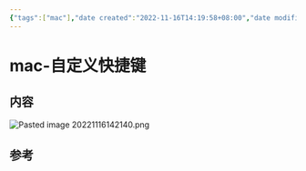 ```yaml
---
{"tags":["mac"],"date created":"2022-11-16T14:19:58+08:00","date modified":"2024-02-01T13:14:57+08:00","dg-publish":true,"aliases":[],"permalink":"/101 Tools/mac/mac-自定义快捷键/","dgPassFrontmatter":true,"noteIcon":"2","created":"2022-11-16T14:19:58+08:00","updated":"2024-02-01T13:14:57+08:00"}
---
```



# mac-自定义快捷键

## 内容

![Pasted image 20221116142140.png](/img/user/attachs/Pasted%20image%2020221116142140.png)

## 参考